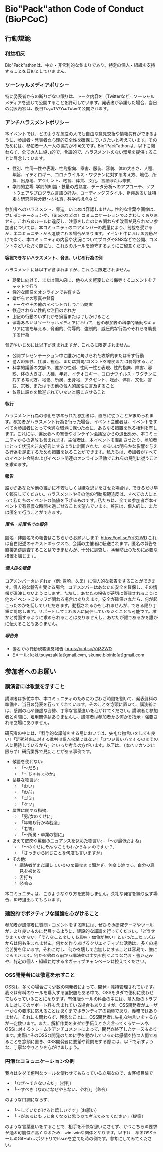# Bio"Pack"athon Code of Conduct (BioPCoC)

## 行動規範
### 利益相反

Bio"Pack"athonは、中立・非営利的な集まりであり、特定の個人・組織を支持することを目的としていません。

### ソーシャルメディアポリシー

特に発表者からの断りがない限りは、トーク内容を（Twitterなど）ソーシャルメディアを通じて公開することを許可しています。発表者が承諾した場合、当日の発表内容は、後日TogoTV/YouTubeで公開されます。

### アンチハラスメントポリシー

本イベントでは、どのような属性の人でも自由な意見交換や情報共有ができるように、参加者・発表者の心理的安全性を確保していきたいと考えています。そのためには、参加者一人一人の協力が不可欠です。Bio"Pack"athonは、以下に関わらず、全ての人に協力的で、合議的で、ハラスメントのない環境を提供することに専念しています。

- 性別、性同一性や表現、性的指向、障害、服装、容貌、体の大きさ、人種、年齢、イデオロギー、コロナウイルス・ワクチンに対する考え方、地位、所属、出身地、アクセント、吃音、体質、文化、言語または宗教
- 学問的立場: 学問的知識・技量の成熟度、データ分析へのアプローチ、ソフトウェアやプログラム言語の好み、コーディングスタイル、新興あるいは特定の研究開発分野への叱責、科学的視点など

参加者へのハラスメント、脅迫、いじめは容認しません。性的な言葉や画像は、プレゼンテーションや、（Slackなどの）コミュニケーションでふさわしくありません。これらのルールに違反し、注意をしたのにも関わらず改善が見られない参加者については、本コミュニティのコアメンバーの裁量により、制裁を受けるか、本コミュニティから追放される場合があります。イベント中における言動だけでなく、本コミュニティの内容や状況についてブログやSNSなどで公開、コメントなどいただく際にも、これらのルールを遵守するようにご留意ください。

#### 容認できないハラスメント、脅迫、いじめ行為の例

ハラスメントには以下が含まれますが、これらに限定されません。

- 聴衆に向けて、または個人的に、他の人を軽蔑したり侮辱するコメントをチャットで行う
- 性的な画像をオンラインで共有する
- 嫌がらせの写真や録音
- トークやその他のイベントのしつこい妨害
- 歓迎されない性的な注目のされ方
- 上記の行動のいずれかを擁護またはけしかけること
- 会場あるいはソーシャルメディアにおいて、他の参加者の科学的活動やキャリアに害を与える、脅迫的、侮辱的、強制的、威圧的な行為やそれらを助長する行為

脅迫やいじめには以下が含まれますが、これらに限定されません。

- 公開プレゼンテーション中に誰かに向けられた攻撃的または脅す行動
- 他人の知性、仕事、視点、または質問/コメントを嘲笑または侮辱すること
- 科学的議論の文脈で、誰かの性別、性同一性と表現、性的指向、障害、容貌、体の大きさ、人種、年齢、イデオロギー、コロナウイルス・ワクチンに対する考え方、地位、所属、出身地、アクセント、吃音、体質、文化、言語、宗教、またはその他の個人的属性に言及すること
- 故意に誰かを歓迎されていないと感じさせること

#### 執行

ハラスメント行為の停止を求められた参加者は、直ちに従うことが求められます。参加者がハラスメント行為を行った場合、イベント主催者は、イベントをすべての参加者にとって快適な環境に保つために、あらゆる措置を執る権利を有します。これには、違反者への警告やオンライン会議室からの退出処分、本コミュニティからの追放も含まれます。主催者は、本イベントを混乱させたり、参加者にとって状況を非友好的にするように計画された、あるいは明らかな影響を与える行為を是正するための措置を執ることができます。私たちは、参加者がすべてのイベント会場およびイベント関連のオンライン活動でこれらの規則に従うことを求めます。

#### 報告

誰かがあなたや他の誰かに不安もしくは嫌な思いをさせた場合は、できるだけ早く報告してください。ハラスメントやその他の行動規範違反は、すべての人にとって私たちのイベントの価値を下げるものです。私たちは、全ての参加者が本イベントで有意義な時間を過ごせることを望んでいます。報告は、個人的に、または匿名で行うことができます。

##### 匿名・非匿名での報告

匿名・非匿名での報告はこちらからお願いします: https://onl.sc/Vrj32WD
これは自由記述のテキストボックスで、会議の主催者に転送されます。匿名の報告を直接追跡調査することはできませんが、十分に調査し、再発防止のために必要な措置を講じます。

##### 個人的な報告

コアメンバーのいずれか（例: 露崎、久米）に個人的な報告をすることができます。個人的な報告を受ける場合、コアメンバーはあなたの安全を確保し、その情報が漏洩しないようにします。ただし、あなたの報告が適切に管理されるように他のイベントスタッフが関わる場合はありえます。安全が確保されたら、何が起こったのかを話していただきます。動揺されるかもしれませんが、できる限り丁重に対応します。サポートしてくれる人に同伴していただくことも可能です。誰かと対面するように求められることはありませんし、あなたが誰であるかを誰かに伝えることもありません。

##### 報告先

- 匿名での行動規範違反報告: https://onl.sc/Vrj32WD
- Eメール: koki.tsuyuzaki[at]gmail.com, skume.bioinfo[at]gmail.com

## 参加者へのお願い
### 講演者には敬意を示すこと

講演者は多忙な中、本コミュニティのためにわざわざ時間を割いて、発表資料の準備や、当日の発表を行ってくれています。そのことを念頭に置いて、講演者には、感謝の心や謙虚な姿勢、丁寧な言葉遣いを心がけてください。講演者と参加者との間に、雇用関係はありませんし、講演者は参加者から何かを指示・強要される立場にありません。

研究者の中には、「科学的な議論をする場においては、失礼な物言いをしても良い」「研究対象に対する批判は個人攻撃ではない」「きつい言い方をするのはその人に期待しているから」といった考えの方がいます。以下は、（本ハッカソンに限らず）研究業界で見たことがある事例です。

- 敬語を使わない:
    - 「〜だろ」
    - 「〜じゃねぇのか」
- 乱暴な物言い:
    - 「おい」
    - 「お前」
    - 「ゴミ」
    - 「クソ」
- 属性に関する指摘:
    - 「男/女のくせに」
    - 「年端も行かぬ若造」
    - 「老害」
    - 「〜所属・卒業の割に」
- あえて皮肉や罵倒のニュアンスを込めた物言い:
    -「〜が最低だよね」
    - 「〜のくせにそんなこともわからないのですか？」
    - 「さっきから同じことを何度も言いますが」
- その他:
    - 講演者がまだ話しているのを最後まで聞かず、何度も遮って、自分の意見を被せる
    - 舌打ち
    - 怒鳴る

本コミュニティは、このようなやり方を支持しません。失礼な発言を繰り返す場合、即時退出してもらいます。

### 建設的でポジティブな議論を心がけること
参加者が講演者に質問・コメントをする際には、ぜひその研究テーマやツールが、より良いものに発展するように、建設的な議論を行ってください。「どうせうまくいかない」「そんなことをしても意味・価値が無い」といったニヒリズムからは何も生まれません。何かを作りあげるクリエイティブな活動は、多くの場合苦労を伴います。それに対し、何かを壊して台無しにすることは容易で、誰にでもできます。何かを始める前から講演者の士気を削ぐような発言・書き込みや、特定の個人・組織に対するネガティブキャンペーンは控えてください。

### OSS開発者には敬意を示すこと

OSSは、多くの場合ごく少数の開発者によって、開発・維持管理されています。我々は有料のツールを購入する選択肢もある中で、OSSをタダで便利に使わせてもらっていることになります。有償版ツールの料金の中には、購入後のトラブルに対してのサポート料も含まれている場合もありますが、OSS開発者がユーザーからの要求に応えることはあくまでボランティアの範疇であり、義務ではありません。それにも関わらず、残念なことに、OSS開発者に失礼な物言いをする方が一定数います。また、解析作業をタダで手伝えとさえ言ってくるケースや、OSSに対するクレームやアンチコメントによって、開発が終了したケースもあります。実際にそのOSSの開発のために手を動かしているのは感情を持つ人間であることを念頭に置き、OSS開発者に要望や質問をする際には、以下で示すような、丁寧なやりとりを心がけましょう。

### 円滑なコミュニケーションの例

我々はタダで便利なツールを使わせてもらっている立場なので、お客様目線で

- 「なぜ〜できないんだ」（批判）
- 「〜すべき（なのになぜやらない、やれ）」（命令）

のような口調にならず、

- 「〜していただけると嬉しいです」（お願い）
- 「〜があるともっと良くなると思うので考えてみてください」（提案）

のような言葉遣いをすることで、相手を不快な思いにさせず、かつこちらの要求が通る可能性が高くなるため、win-winな関係となります。以下は、あるOSSツールのGitHubレポジトリでIssueを立てた時の例です。参考にしてみてください。
